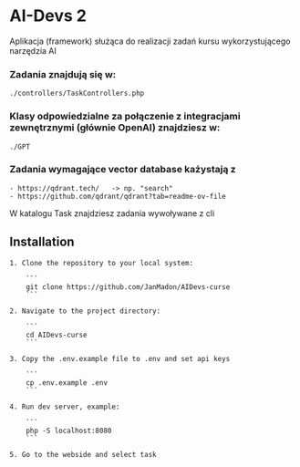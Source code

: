 # AI-Devs 2

Aplikacja (framework) służąca do realizacji zadań kursu wykorzystującego narzędzia AI

### Zadania znajdują się w:
    ./controllers/TaskControllers.php

### Klasy odpowiedzialne za połączenie z integracjami zewnętrznymi (głównie OpenAI) znajdziesz w:
    ./GPT

### Zadania wymagające vector database każystają z 
    - https://qdrant.tech/   -> np. "search"
    - https://github.com/qdrant/qdrant?tab=readme-ov-file


W katalogu Task znajdziesz zadania wywoływane z cli

## Installation 

    1. Clone the repository to your local system:

        ```
        git clone https://github.com/JanMadon/AIDevs-curse
        ```

    2. Navigate to the project directory:

        ```
        cd AIDevs-curse
        ```

    3. Copy the .env.example file to .env and set api keys
    
        ```
        cp .env.example .env
        ```

    4. Run dev server, example:
     
        ```
        php -S localhost:8080
        ```

    5. Go to the webside and select task
